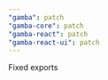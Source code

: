 ```yaml
---
"gamba": patch
"gamba-core": patch
"gamba-react": patch
"gamba-react-ui": patch
---
```


Fixed exports

